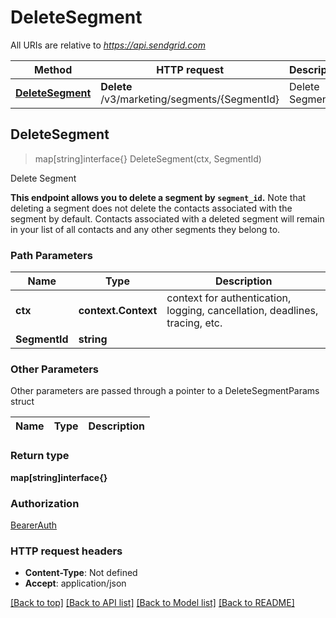 # DeleteSegment

All URIs are relative to *https://api.sendgrid.com*

Method | HTTP request | Description
------------- | ------------- | -------------
[**DeleteSegment**](DeleteSegment.md#DeleteSegment) | **Delete** /v3/marketing/segments/{SegmentId} | Delete Segment



## DeleteSegment

> map[string]interface{} DeleteSegment(ctx, SegmentId)

Delete Segment

**This endpoint allows you to delete a segment by `segment_id`.**  Note that deleting a segment does not delete the contacts associated with the segment by default. Contacts associated with a deleted segment will remain in your list of all contacts and any other segments they belong to.

### Path Parameters


Name | Type | Description
------------- | ------------- | -------------
**ctx** | **context.Context** | context for authentication, logging, cancellation, deadlines, tracing, etc.
**SegmentId** | **string** | 

### Other Parameters

Other parameters are passed through a pointer to a DeleteSegmentParams struct


Name | Type | Description
------------- | ------------- | -------------

### Return type

**map[string]interface{}**

### Authorization

[BearerAuth](../README.md#BearerAuth)

### HTTP request headers

- **Content-Type**: Not defined
- **Accept**: application/json

[[Back to top]](#) [[Back to API list]](../README.md#documentation-for-api-endpoints)
[[Back to Model list]](../README.md#documentation-for-models)
[[Back to README]](../README.md)


